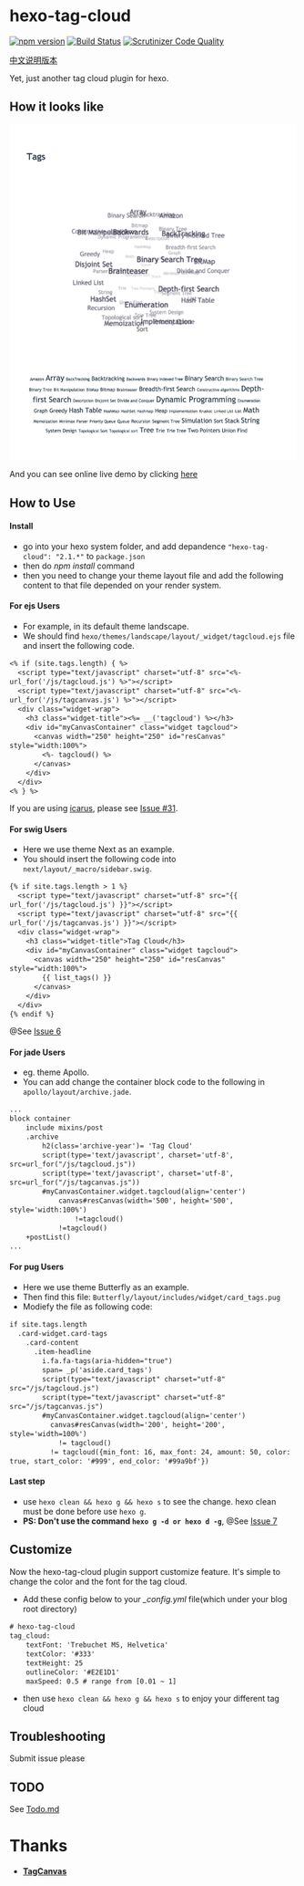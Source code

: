 # hexo-tag-cloud

[![npm version](https://badge.fury.io/js/hexo-tag-cloud.svg)](https://badge.fury.io/js/hexo-tag-cloud)
[![Build Status](https://scrutinizer-ci.com/g/MikeCoder/hexo-tag-cloud/badges/build.png?b=master)](https://scrutinizer-ci.com/g/MikeCoder/hexo-tag-cloud/build-status/master)
[![Scrutinizer Code Quality](https://scrutinizer-ci.com/g/MikeCoder/hexo-tag-cloud/badges/quality-score.png?b=master)](https://scrutinizer-ci.com/g/MikeCoder/hexo-tag-cloud/?branch=master)

[中文说明版本](https://github.com/MikeCoder/hexo-tag-cloud/blob/master/README.ZH.md)

Yet, just another tag cloud plugin for hexo.

## How it looks like
![TagCloud](./img/example.png)

And you can see online live demo by clicking [here](https://mhexo.github.io/archives/)

## How to Use

#### Install
+ go into your hexo system folder, and add depandence `"hexo-tag-cloud": "2.1.*"` to `package.json`
+ then do *npm install* command
+ then you need to change your theme layout file and add the following content to that file depended on your render system.

#### For ejs Users
+ For example, in its default theme landscape.
+ We should find `hexo/themes/landscape/layout/_widget/tagcloud.ejs` file and insert the following code.
```
<% if (site.tags.length) { %>
  <script type="text/javascript" charset="utf-8" src="<%- url_for('/js/tagcloud.js') %>"></script>
  <script type="text/javascript" charset="utf-8" src="<%- url_for('/js/tagcanvas.js') %>"></script>
  <div class="widget-wrap">
    <h3 class="widget-title"><%= __('tagcloud') %></h3>
    <div id="myCanvasContainer" class="widget tagcloud">
      <canvas width="250" height="250" id="resCanvas" style="width:100%">
        <%- tagcloud() %>
      </canvas>
    </div>
  </div>
<% } %>
```

If you are using [icarus](https://github.com/ppoffice/hexo-theme-icarus), please see [Issue #31](https://github.com/MikeCoder/hexo-tag-cloud/issues/31).

#### For swig Users
+ Here we use theme Next as an example.
+ You should insert the following code into `next/layout/_macro/sidebar.swig`.
```
{% if site.tags.length > 1 %}
  <script type="text/javascript" charset="utf-8" src="{{ url_for('/js/tagcloud.js') }}"></script>
  <script type="text/javascript" charset="utf-8" src="{{ url_for('/js/tagcanvas.js') }}"></script>
  <div class="widget-wrap">
    <h3 class="widget-title">Tag Cloud</h3>
    <div id="myCanvasContainer" class="widget tagcloud">
      <canvas width="250" height="250" id="resCanvas" style="width:100%">
        {{ list_tags() }}
      </canvas>
    </div>
  </div>
{% endif %}
```
@See [Issue 6](https://github.com/MikeCoder/hexo-tag-cloud/issues/6)


#### For jade Users
+ eg. theme Apollo.
+ You can add change the container block code to the following in `apollo/layout/archive.jade`.
```
...
block container
    include mixins/post
    .archive
        h2(class='archive-year')= 'Tag Cloud'
        script(type='text/javascript', charset='utf-8', src=url_for("/js/tagcloud.js"))
        script(type='text/javascript', charset='utf-8', src=url_for("/js/tagcanvas.js"))
        #myCanvasContainer.widget.tagcloud(align='center')
            canvas#resCanvas(width='500', height='500', style='width:100%')
                !=tagcloud()
            !=tagcloud()
    +postList()
...
```

#### For pug Users

+ Here we use theme Butterfly as an example.
+ Then find this file: `Butterfly/layout/includes/widget/card_tags.pug` 
+ Modiefy the file as following code:

```
if site.tags.length
  .card-widget.card-tags
    .card-content
      .item-headline
        i.fa.fa-tags(aria-hidden="true")
        span= _p('aside.card_tags')
        script(type="text/javascript" charset="utf-8" src="/js/tagcloud.js")
        script(type="text/javascript" charset="utf-8" src="/js/tagcanvas.js")
        #myCanvasContainer.widget.tagcloud(align='center')
          canvas#resCanvas(width='200', height='200', style='width=100%')
            != tagcloud()
          != tagcloud({min_font: 16, max_font: 24, amount: 50, color: true, start_color: '#999', end_color: '#99a9bf'})
```


#### Last step
+ use `hexo clean && hexo g && hexo s` to see the change. hexo clean must be done before use `hexo g`.
+ **PS: Don't use the command `hexo g -d or hexo d -g`**, @See [Issue 7](https://github.com/MikeCoder/hexo-tag-cloud/issues/7)

## Customize
Now the hexo-tag-cloud plugin support customize feature. It's simple to change the color and the font for the tag cloud.

+ Add these config below to your *_config.yml* file(which under your blog root directory)

```
# hexo-tag-cloud
tag_cloud:
    textFont: 'Trebuchet MS, Helvetica'
    textColor: '#333'
    textHeight: 25
    outlineColor: '#E2E1D1'
    maxSpeed: 0.5 # range from [0.01 ~ 1]
```
+ then use `hexo clean && hexo g && hexo s` to enjoy your different tag cloud

## Troubleshooting
Submit issue please

## TODO
See [Todo.md](./TODO.md)

# Thanks
+ **[TagCanvas](http://www.goat1000.com/tagcanvas.php)**
